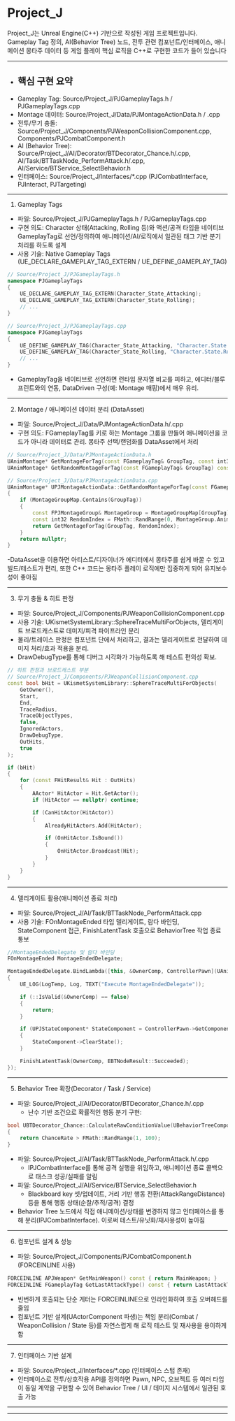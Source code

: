# Project_J 

Project_J는 Unreal Engine(C++) 기반으로 작성된 게임 프로젝트입니다. Gameplay Tag 정의, AI(Behavior Tree) 노드, 전투 관련 컴포넌트/인터페이스, 애니메이션 몽타주 데이터 등 게임 플레이 핵심 로직을 C++로 구현한 코드가 들어 있습니다

---

- ## 핵심 구현 요약
- Gameplay Tag: Source/Project_J/PJGameplayTags.h / PJGameplayTags.cpp
- Montage 데이터: Source/Project_J/Data/PJMontageActionData.h / .cpp
- 전투/무기 충돌: Source/Project_J/Components/PJWeaponCollisionComponent.cpp, Components/PJCombatComponent.h
- AI (Behavior Tree): Source/Project_J/AI/Decorator/BTDecorator_Chance.h/.cpp, AI/Task/BTTaskNode_PerformAttack.h/.cpp, AI/Service/BTService_SelectBehavior.h
- 인터페이스: Source/Project_J/Interfaces/*.cpp (PJCombatInterface, PJInteract, PJTargeting)

---

1) Gameplay Tags
- 파일: Source/Project_J/PJGameplayTags.h / PJGameplayTags.cpp
- 구현 의도: Character 상태(Attacking, Rolling 등)와 액션/공격 타입을 네이티브 GameplayTag로 선언/정의하여 애니메이션/AI/로직에서 일관된 태그 기반 분기 처리를 하도록 설계
- 사용 기술: Native Gameplay Tags (UE_DECLARE_GAMEPLAY_TAG_EXTERN / UE_DEFINE_GAMEPLAY_TAG)
```c++
// Source/Project_J/PJGameplayTags.h
namespace PJGameplayTags
{
	UE_DECLARE_GAMEPLAY_TAG_EXTERN(Character_State_Attacking);
	UE_DECLARE_GAMEPLAY_TAG_EXTERN(Character_State_Rolling);
	// ...
}
```
```c++
// Source/Project_J/PJGameplayTags.cpp
namespace PJGameplayTags
{
	UE_DEFINE_GAMEPLAY_TAG(Character_State_Attacking, "Character.State.Attacking");
	UE_DEFINE_GAMEPLAY_TAG(Character_State_Rolling, "Character.State.Rolling");
	// ...
}
```
- GameplayTag을 네이티브로 선언하면 런타임 문자열 비교를 피하고, 에디터/블루프린트와의 연동, DataDriven 구성(예: Montage 매핑)에서 매우 유리.

---

2) Montage / 애니메이션 데이터 분리 (DataAsset)
- 파일: Source/Project_J/Data/PJMontageActionData.h/.cpp
- 구현 의도: FGameplayTag를 키로 하는 Montage 그룹을 만들어 애니메이션을 코드가 아니라 데이터로 관리. 몽타주 선택/랜덤화를 DataAsset에서 처리
```c++
// Source/Project_J/Data/PJMontageActionData.h
UAnimMontage* GetMontageForTag(const FGameplayTag& GroupTag, const int32 Index) const;
UAnimMontage* GetRandomMontageForTag(const FGameplayTag& GroupTag) const;
```
```c++
// Source/Project_J/Data/PJMontageActionData.cpp
UAnimMontage* UPJMontageActionData::GetRandomMontageForTag(const FGameplayTag& GroupTag) const
{
    if (MontageGroupMap.Contains(GroupTag))
    {
        const FPJMontageGroup& MontageGroup = MontageGroupMap[GroupTag];
        const int32 RendomIndex = FMath::RandRange(0, MontageGroup.Animations.Num() - 1);
        return GetMontageForTag(GroupTag, RendomIndex);
    }
    return nullptr;
}
```
-DataAsset을 이용하면 아티스트/디자이너가 에디터에서 몽타주를 쉽게 바꿀 수 있고 빌드/테스트가 편리, 또한 C++ 코드는 몽타주 플레이 로직에만 집중하게 되어 유지보수성이 좋아짐

---

3) 무기 충돌 & 히트 판정
- 파일: Source/Project_J/Components/PJWeaponCollisionComponent.cpp
- 사용 기술: UKismetSystemLibrary::SphereTraceMultiForObjects, 델리게이트 브로드캐스트로 데미지/피격 파이프라인 분리
- 물리/트레이스 판정은 컴포넌트 단에서 처리하고, 결과는 델리게이트로 전달하여 데미지 처리/효과 적용을 분리.
- DrawDebugType를 통해 디버그 시각화가 가능하도록 해 테스트 편의성 확보.
```c++
// 히트 판정과 브로드캐스트 부분 
// Source/Project_J/Components/PJWeaponCollisionComponent.cpp
const bool bHit = UKismetSystemLibrary::SphereTraceMultiForObjects(
    GetOwner(),
    Start,
    End,
    TraceRadius,
    TraceObjectTypes,
    false,
    IgnoredActors,
    DrawDebugType,
    OutHits,
    true
);

if (bHit)
{
    for (const FHitResult& Hit : OutHits)
    {
        AActor* HitActor = Hit.GetActor();
        if (HitActor == nullptr) continue;

        if (CanHitActor(HitActor))
        {
            AlreadyHitActors.Add(HitActor);

            if (OnHitActor.IsBound())
            {
                OnHitActor.Broadcast(Hit);
            }
        }
    }
}

```
---

4) 델리게이트 활용(애니메이션 종료 처리)
- 파일: Source/Project_J/AI/Task/BTTaskNode_PerformAttack.cpp
- 사용 기술: FOnMontageEnded 타입 델리게이트, 람다 바인딩, StateComponent 접근, FinishLatentTask 호출으로 BehaviorTree 작업 종료 통보
```c++
//MontageEndedDelegate 및 람다 바인딩
FOnMontageEnded MontageEndedDelegate;

MontageEndedDelegate.BindLambda([this, &OwnerComp, ControllerPawn](UAnimMontage* Montage, bool bInterrupted)
{
    UE_LOG(LogTemp, Log, TEXT("Execute MontageEndedDelegate"));

    if (::IsValid(&OwnerComp) == false)
    {
        return;
    }

    if (UPJStateComponent* StateComponent = ControllerPawn->GetComponentByClass<UPJStateComponent>())
    {
        StateComponent->ClearState();
    }

    FinishLatentTask(OwnerComp, EBTNodeResult::Succeeded);
});
```

---
5) Behavior Tree 확장(Decorator / Task / Service)
- 파일: Source/Project_J/AI/Decorator/BTDecorator_Chance.h/.cpp
  - 난수 기반 조건으로 확률적인 행동 분기 구현:
```c++
bool UBTDecorator_Chance::CalculateRawConditionValue(UBehaviorTreeComponent& OwnerComp, uint8* NodeMemory) const
{
    return ChanceRate > FMath::RandRange(1, 100);
}
```
- 파일: Source/Project_J/AI/Task/BTTaskNode_PerformAttack.h/.cpp
  - IPJCombatInterface를 통해 공격 실행을 위임하고, 애니메이션 종료 콜백으로 태스크 성공/실패를 알림
- 파일: Source/Project_J/AI/Service/BTService_SelectBehavior.h
  - Blackboard key 셋/업데이트, 거리 기반 행동 전환(AttackRangeDistance) 등을 통해 행동 상태(순찰/추적/공격) 결정
- Behavior Tree 노드에서 직접 애니메이션/상태를 변경하지 않고 인터페이스를 통해 분리(IPJCombatInterface). 이로써 테스트/유닛화/재사용성이 높아짐

---

6) 컴포넌트 설계 & 성능
- 파일: Source/Project_J/Components/PJCombatComponent.h (FORCEINLINE 사용)
```c++
FORCEINLINE APJWeapon* GetMainWeapon() const { return MainWeapon; }
FORCEINLINE FGameplayTag GetLastAttackType() const { return LastAttackType; }
```
- 빈번하게 호출되는 단순 게터는 FORCEINLINE으로 인라인화하여 호출 오버헤드를 줄임
- 컴포넌트 기반 설계(UActorComponent 파생)는 책임 분리(Combat / WeaponCollision / State 등)를 자연스럽게 해 로직 테스트 및 재사용을 용이하게 함

---

7) 인터페이스 기반 설계
- 파일: Source/Project_J/Interfaces/*.cpp (인터페이스 스텁 존재)
- 인터페이스로 전투/상호작용 API를 정의하면 Pawn, NPC, 오브젝트 등 여러 타입이 동일 계약을 구현할 수 있어 Behavior Tree / UI / 데미지 시스템에서 일관된 호출 가능

---


---
